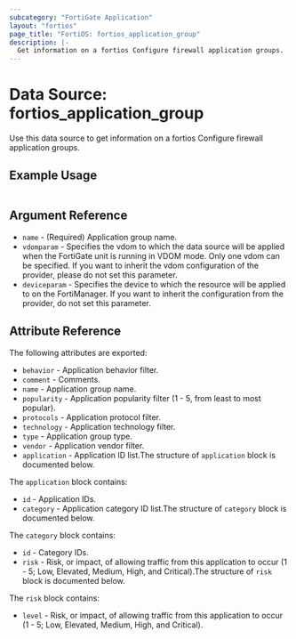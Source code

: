 ```yaml
---
subcategory: "FortiGate Application"
layout: "fortios"
page_title: "FortiOS: fortios_application_group"
description: |-
  Get information on a fortios Configure firewall application groups.
---
```


# Data Source: fortios_application_group
Use this data source to get information on a fortios Configure firewall application groups.


## Example Usage

```hcl

```

## Argument Reference

* `name` - (Required) Application group name.
* `vdomparam` - Specifies the vdom to which the data source will be applied when the FortiGate unit is running in VDOM mode. Only one vdom can be specified. If you want to inherit the vdom configuration of the provider, please do not set this parameter.
* `deviceparam` - Specifies the device to which the resource will be applied to on the FortiManager. If you want to inherit the configuration from the provider, do not set this parameter.

## Attribute Reference

The following attributes are exported:

* `behavior` - Application behavior filter.
* `comment` - Comments.
* `name` - Application group name.
* `popularity` - Application popularity filter (1 - 5, from least to most popular).
* `protocols` - Application protocol filter.
* `technology` - Application technology filter.
* `type` - Application group type.
* `vendor` - Application vendor filter.
* `application` - Application ID list.The structure of `application` block is documented below.

The `application` block contains:

* `id` - Application IDs.
* `category` - Application category ID list.The structure of `category` block is documented below.

The `category` block contains:

* `id` - Category IDs.
* `risk` - Risk, or impact, of allowing traffic from this application to occur (1 - 5; Low, Elevated, Medium, High, and Critical).The structure of `risk` block is documented below.

The `risk` block contains:

* `level` - Risk, or impact, of allowing traffic from this application to occur (1 - 5; Low, Elevated, Medium, High, and Critical).
